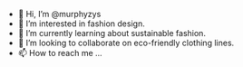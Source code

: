 - 👋 Hi, I’m @murphyzys
- 👀 I’m interested in fashion design.
- 🌱 I’m currently learning about sustainable fashion.
- 💞️ I’m looking to collaborate on eco-friendly clothing lines.
- 📫 How to reach me ...

<!---
murphyzys/murphyzys is a ✨ special ✨ repository because its `README.md` (this file) appears on your GitHub profile.
You can click the Preview link to take a look at your changes.
--->
